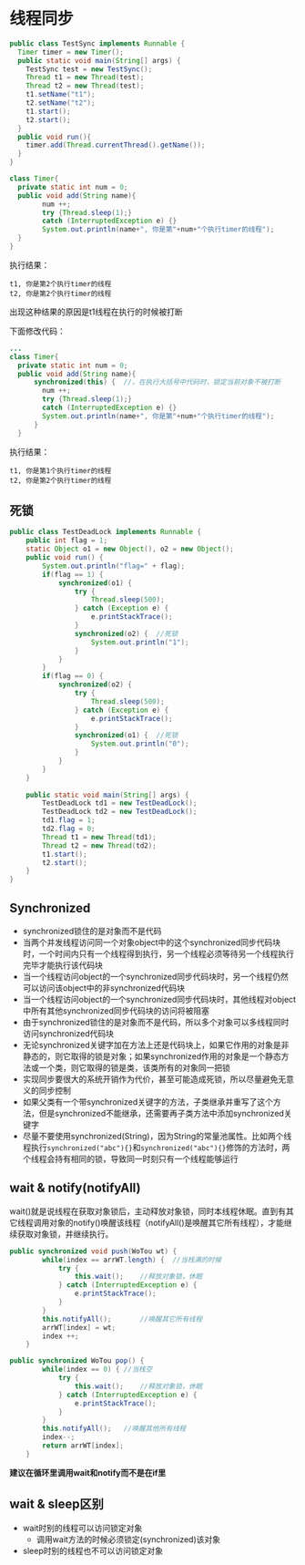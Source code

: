 # 线程同步

```java
public class TestSync implements Runnable {
  Timer timer = new Timer();
  public static void main(String[] args) {
    TestSync test = new TestSync();
    Thread t1 = new Thread(test);
    Thread t2 = new Thread(test);
    t1.setName("t1"); 
    t2.setName("t2");
    t1.start(); 
    t2.start();
  }
  public void run(){
    timer.add(Thread.currentThread().getName());
  }
}

class Timer{
  private static int num = 0;
  public void add(String name){ 
	    num ++;
	    try {Thread.sleep(1);} 
	    catch (InterruptedException e) {}
	    System.out.println(name+", 你是第"+num+"个执行timer的线程");
  }
}
```

执行结果：

```
t1, 你是第2个执行timer的线程
t2, 你是第2个执行timer的线程
```
出现这种结果的原因是t1线程在执行的时候被打断

下面修改代码：

```java
...
class Timer{
  private static int num = 0;
  public void add(String name){
      synchronized(this) {	//，在执行大括号中代码时，锁定当前对象不被打断
	    num ++;
	    try {Thread.sleep(1);} 
	    catch (InterruptedException e) {}
	    System.out.println(name+", 你是第"+num+"个执行timer的线程");
      }
  }    
```

执行结果：

```
t1, 你是第1个执行timer的线程
t2, 你是第2个执行timer的线程
```

## 死锁

```java
public class TestDeadLock implements Runnable {
	public int flag = 1;
	static Object o1 = new Object(), o2 = new Object();
	public void run() {
		System.out.println("flag=" + flag);
		if(flag == 1) {
			synchronized(o1) {
				try {
					Thread.sleep(500);
				} catch (Exception e) {
					e.printStackTrace();
				}
				synchronized(o2) {	//死锁
					System.out.println("1");	
				}
			}
		}
		if(flag == 0) {
			synchronized(o2) {
				try {
					Thread.sleep(500);
				} catch (Exception e) {
					e.printStackTrace();
				}
				synchronized(o1) {	//死锁
					System.out.println("0");
				}
			}
		}
	}	
	
	public static void main(String[] args) {
		TestDeadLock td1 = new TestDeadLock();
		TestDeadLock td2 = new TestDeadLock();
		td1.flag = 1;
		td2.flag = 0;
		Thread t1 = new Thread(td1);
		Thread t2 = new Thread(td2);
		t1.start();
		t2.start();
	}
}
```

## Synchronized

* synchronized锁住的是对象而不是代码
* 当两个并发线程访问同一个对象object中的这个synchronized同步代码块时，一个时间内只有一个线程得到执行，另一个线程必须等待另一个线程执行完毕才能执行该代码块
* 当一个线程访问object的一个synchronized同步代码块时，另一个线程仍然可以访问该object中的非synchronized代码块
* 当一个线程访问object的一个synchronized同步代码块时，其他线程对object中所有其他synchronized同步代码块的访问将被阻塞
* 由于synchronized锁住的是对象而不是代码，所以多个对象可以多线程同时访问synchronized代码块
* 无论synchronized关键字加在方法上还是代码块上，如果它作用的对象是非静态的，则它取得的锁是对象；如果synchronized作用的对象是一个静态方法或一个类，则它取得的锁是类，该类所有的对象同一把锁
* 实现同步要很大的系统开销作为代价，甚至可能造成死锁，所以尽量避免无意义的同步控制
* 如果父类有一个带synchronized关键字的方法，子类继承并重写了这个方法，但是synchronized不能继承，还需要再子类方法中添加synchronized关键字
* 尽量不要使用synchronized(String)，因为String的常量池属性。比如两个线程执行`synchronized("abc"){}`和`synchronized("abc"){}`修饰的方法时，两个线程会持有相同的锁，导致同一时刻只有一个线程能够运行

## wait & notify(notifyAll)

wait()就是说线程在获取对象锁后，主动释放对象锁，同时本线程休眠。直到有其它线程调用对象的notify()唤醒该线程（notifyAll()是唤醒其它所有线程），才能继续获取对象锁，并继续执行。

```java
public synchronized void push(WoTou wt) {
		while(index == arrWT.length) {	//当栈满的时候
			try {
				this.wait();	//释放对象锁，休眠
			} catch (InterruptedException e) {
				e.printStackTrace();
			}
		}
		this.notifyAll();		//唤醒其它所有线程
		arrWT[index] = wt;
		index ++;
	}

public synchronized WoTou pop() {
		while(index == 0) {	//当栈空
			try {
				this.wait();	//释放对象锁，休眠
			} catch (InterruptedException e) {
				e.printStackTrace();
			}
		}
		this.notifyAll();	//唤醒其他所有线程
		index--;
		return arrWT[index];
	}
```

 **建议在循环里调用wait和notify而不是在if里**

## wait & sleep区别

* wait时别的线程可以访问锁定对象
  * 调用wait方法的时候必须锁定(synchronized)该对象
* sleep时别的线程也不可以访问锁定对象
